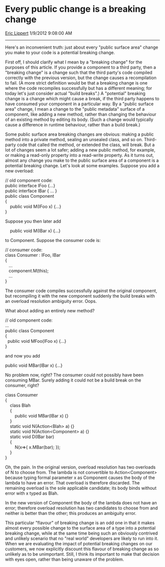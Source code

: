 <div id="page">

# Every public change is a breaking change

[Eric Lippert](https://social.msdn.microsoft.com/profile/Eric%20Lippert) 1/9/2012 9:08:00 AM

-----

<div id="content">

<div class="mine">

Here's an inconvenient truth: just about every "public surface area" change you make to your code is a potential breaking change.

First off, I should clarify what I mean by a "breaking change" for the purposes of this article. If you provide a component to a third party, then a "breaking change" is a change such that the third party's code compiled correctly with the previous version, but the change causes a recompilation to fail. (A more strict definition would be that a breaking change is one where the code recompiles successfully but has a different meaning; for today let's just consider actual "build breaks".) A "potential" breaking change is a change which might cause a break, if the third party happens to have consumed your component in a particular way. By a "public surface area" change, I mean a change to the "public metadata" surface of a component, like adding a new method, rather than changing the behaviour of an existing method by editing its body. (Such a change would typically cause a difference in runtime behaviour, rather than a build break.)

Some public surface area breaking changes are obvious: making a public method into a private method, sealing an unsealed class, and so on. Third-party code that called the method, or extended the class, will break. But a lot of changes seem a lot safer; adding a new public method, for example, or making a read-only property into a read-write property. As it turns out, almost any change you make to the public surface area of a component is a potential breaking change. Let's look at some examples. Suppose you add a new overload:

<span class="code">// old component code:  
public interface IFoo {...}  
public interface IBar { ... }  
public class Component  
{  
    public void M(IFoo x) {...}  
}</span>

Suppose you then later add

<span class="code">    public void M(IBar x) {...}</span>

to Component. Suppose the consumer code is:

<span class="code">// consumer code:  
class Consumer : IFoo, IBar  
{  
   ...  
   component.M(this);  
   ...  
}</span>

The consumer code compiles successfully against the original component, but recompiling it with the new component suddenly the build breaks with an overload resolution ambiguity error. Oops.

What about adding an entirely new method?

<span class="code">// old component code:  
...  
public class Component  
{  
  public void MFoo(IFoo x) {...}  
}</span>

and now you add

<span class="code">public void MBar(IBar x) {...}</span>

No problem now, right? The consumer could not possibly have been consuming MBar. Surely adding it could not be a build break on the consumer, right?

<span class="code">class Consumer  
{  
    class Blah  
    {  
        public void MBar(IBar x) {}  
    }  
    static void N(Action\<Blah\> a) {}  
    static void N(Action\<Component\> a) {}  
    static void D(IBar bar)  
    {  
        N(x=\>{ x.MBar(bar); });  
    }  
}</span>

Oh, the pain. In the original version, overload resolution has two overloads of N to choose from. The lambda is not convertible to <span class="code">Action\<Component\></span> because typing formal parameter x as <span class="code">Component</span> causes the body of the lambda to have an error. That overload is therefore discarded. The remaining overload is the sole applicable candidate; its body binds without error with x typed as <span class="code">Blah</span>.

In the new version of <span class="code">Component</span> the body of the lambda does not have an error; therefore overload resolution has two candidates to choose from and neither is better than the other; this produces an ambiguity error.

This particular "flavour" of breaking change is an odd one in that it makes almost every possible change to the surface area of a type into a potential breaking change, while at the same time being such an obviously contrived and unlikely scenario that no "real world" developers are likely to run into it. When we are evaluating the impact of potential breaking changes on our customers, we now explicitly discount this flavour of breaking change as so unlikely as to be unimportant. Still, I think its important to make that decision with eyes open, rather than being unaware of the problem.

</div>

</div>

</div>

